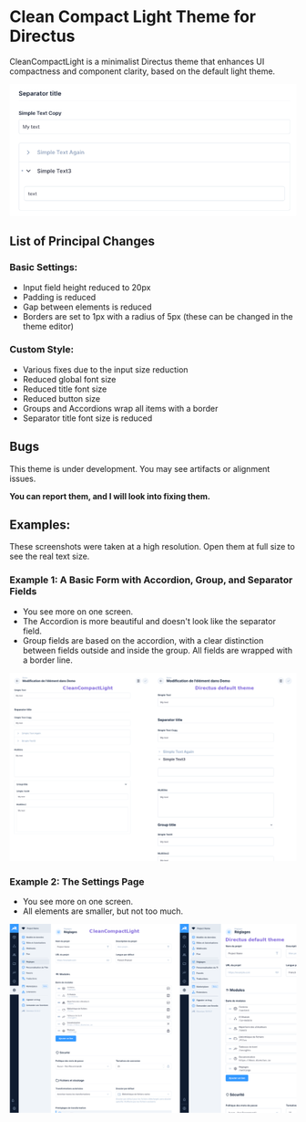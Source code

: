# Clean Compact Light Theme for Directus
CleanCompactLight is a minimalist Directus theme that enhances UI compactness and component clarity, based on the default light theme.

![](./screenshots/main.png)

## List of Principal Changes

### Basic Settings:
- Input field height reduced to 20px
- Padding is reduced
- Gap between elements is reduced
- Borders are set to 1px with a radius of 5px (these can be changed in the theme editor)

### Custom Style:
- Various fixes due to the input size reduction
- Reduced global font size
- Reduced title font size
- Reduced button size
- Groups and Accordions wrap all items with a border
- Separator title font size is reduced

## Bugs
This theme is under development. You may see artifacts or alignment issues.

**You can report them, and I will look into fixing them.**

## Examples:
These screenshots were taken at a high resolution. Open them at full size to see the real text size.
### Example 1: A Basic Form with Accordion, Group, and Separator Fields
- You see more on one screen.
- The Accordion is more beautiful and doesn't look like the separator field.
- Group fields are based on the accordion, with a clear distinction between fields outside and inside the group. All fields are wrapped with a border line.

![Example 1: Form Display](./screenshots/example_1.png)

### Example 2: The Settings Page
- You see more on one screen.
- All elements are smaller, but not too much.

![Example 2: Settings Page](./screenshots/example_2.png)
